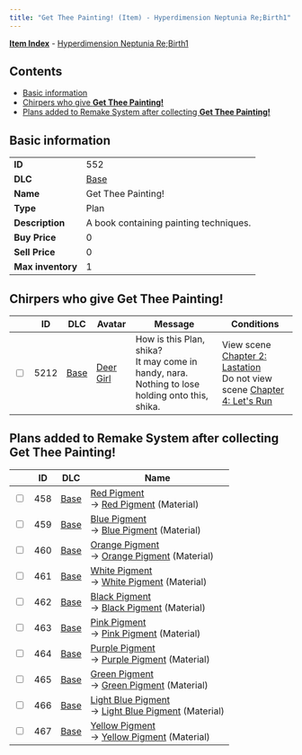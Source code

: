```yaml
---
title: "Get Thee Painting! (Item) - Hyperdimension Neptunia Re;Birth1"
---
```


[**Item Index**](/neptunia/rb1/item/index.html) - [Hyperdimension Neptunia Re;Birth1](/neptunia/rb1)

## Contents

- [Basic information](#basic-information)
- [Chirpers who give **Get Thee Painting!**](#chirpers-who-give-get-thee-painting)
- [Plans added to Remake System after collecting **Get Thee Painting!**](#plans-added-to-remake-system-after-collecting-get-thee-painting)

## Basic information

|   |   |
| -- | -- |
| **ID** | 552 |
| **DLC** | [Base](/neptunia/rb1/dlc/1-base.html) |
| **Name** | Get Thee Painting! |
| **Type** | Plan |
| **Description** | A book containing painting techniques. |
| **Buy Price** | 0 |
| **Sell Price** | 0 |
| **Max inventory** | 1 |

## Chirpers who give **Get Thee Painting!**

|    | ID | DLC | Avatar | Message | Conditions |
| -- | -- | --- | ------ | ------- | ---------- |
| <input type="checkbox" id="rb1-chirper-event-1-5212" class="trackbox" /> | 5212 | [Base](/neptunia/rb1/dlc/1-base.html) | [Deer Girl](/neptunia/rb1/avatar/1-263-deer-girl.html) | How is this Plan, shika?<br />It may come in handy, nara. Nothing to lose holding onto this, shika. | View scene [Chapter 2: Lastation](/neptunia/rb1/scene/1-202-chapter-2-lastation.html)<br />Do not view scene [Chapter 4: Let's Run](/neptunia/rb1/scene/1-421-chapter-4-lets-run.html) |

## Plans added to Remake System after collecting **Get Thee Painting!**

|    | ID | DLC | Name |
| -- | -- | --- | ---- |
| <input type="checkbox" id="rb1-remake-1-458" class="trackbox" /> | 458 | [Base](/neptunia/rb1/dlc/1-base.html) | [Red Pigment](/neptunia/rb1/remake/1-458-red-pigment.html)<br />→ [Red Pigment](/neptunia/rb1/item/1-1937-red-pigment.html) (Material) |
| <input type="checkbox" id="rb1-remake-1-459" class="trackbox" /> | 459 | [Base](/neptunia/rb1/dlc/1-base.html) | [Blue Pigment](/neptunia/rb1/remake/1-459-blue-pigment.html)<br />→ [Blue Pigment](/neptunia/rb1/item/1-1938-blue-pigment.html) (Material) |
| <input type="checkbox" id="rb1-remake-1-460" class="trackbox" /> | 460 | [Base](/neptunia/rb1/dlc/1-base.html) | [Orange Pigment](/neptunia/rb1/remake/1-460-orange-pigment.html)<br />→ [Orange Pigment](/neptunia/rb1/item/1-1939-orange-pigment.html) (Material) |
| <input type="checkbox" id="rb1-remake-1-461" class="trackbox" /> | 461 | [Base](/neptunia/rb1/dlc/1-base.html) | [White Pigment](/neptunia/rb1/remake/1-461-white-pigment.html)<br />→ [White Pigment](/neptunia/rb1/item/1-1940-white-pigment.html) (Material) |
| <input type="checkbox" id="rb1-remake-1-462" class="trackbox" /> | 462 | [Base](/neptunia/rb1/dlc/1-base.html) | [Black Pigment](/neptunia/rb1/remake/1-462-black-pigment.html)<br />→ [Black Pigment](/neptunia/rb1/item/1-1941-black-pigment.html) (Material) |
| <input type="checkbox" id="rb1-remake-1-463" class="trackbox" /> | 463 | [Base](/neptunia/rb1/dlc/1-base.html) | [Pink Pigment](/neptunia/rb1/remake/1-463-pink-pigment.html)<br />→ [Pink Pigment](/neptunia/rb1/item/1-1942-pink-pigment.html) (Material) |
| <input type="checkbox" id="rb1-remake-1-464" class="trackbox" /> | 464 | [Base](/neptunia/rb1/dlc/1-base.html) | [Purple Pigment](/neptunia/rb1/remake/1-464-purple-pigment.html)<br />→ [Purple Pigment](/neptunia/rb1/item/1-1943-purple-pigment.html) (Material) |
| <input type="checkbox" id="rb1-remake-1-465" class="trackbox" /> | 465 | [Base](/neptunia/rb1/dlc/1-base.html) | [Green Pigment](/neptunia/rb1/remake/1-465-green-pigment.html)<br />→ [Green Pigment](/neptunia/rb1/item/1-1944-green-pigment.html) (Material) |
| <input type="checkbox" id="rb1-remake-1-466" class="trackbox" /> | 466 | [Base](/neptunia/rb1/dlc/1-base.html) | [Light Blue Pigment](/neptunia/rb1/remake/1-466-light-blue-pigment.html)<br />→ [Light Blue Pigment](/neptunia/rb1/item/1-1945-light-blue-pigment.html) (Material) |
| <input type="checkbox" id="rb1-remake-1-467" class="trackbox" /> | 467 | [Base](/neptunia/rb1/dlc/1-base.html) | [Yellow Pigment](/neptunia/rb1/remake/1-467-yellow-pigment.html)<br />→ [Yellow Pigment](/neptunia/rb1/item/1-1946-yellow-pigment.html) (Material) |